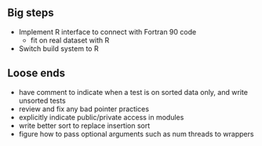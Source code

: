 
Big steps
---------

* Implement R interface to connect with Fortran 90 code
	* fit on real dataset with R
* Switch build system to R

Loose ends
----------
* have comment to indicate when a test is on sorted data only, and write unsorted tests
* review and fix any bad pointer practices
* explicitly indicate public/private access in modules
* write better sort to replace insertion sort
* figure how to pass optional arguments such as num threads to wrappers